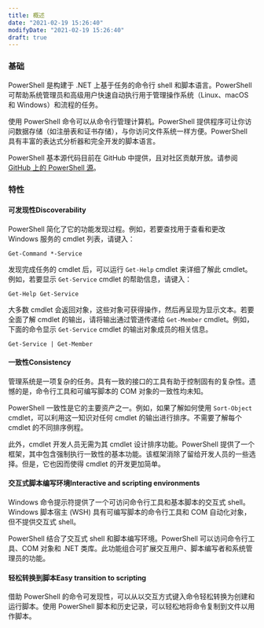 ```yaml
---
title: 概述
date: "2021-02-19 15:26:40"
modifyDate: "2021-02-19 15:26:40"
draft: true
---
```

### 基础

PowerShell 是构建于 .NET 上基于任务的命令行 shell 和脚本语言。PowerShell 可帮助系统管理员和高级用户快速自动执行用于管理操作系统（Linux、macOS 和 Windows）和流程的任务。

使用 PowerShell 命令可以从命令行管理计算机。PowerShell 提供程序可让你访问数据存储（如注册表和证书存储），与你访问文件系统一样方便。PowerShell 具有丰富的表达式分析器和完全开发的脚本语言。

PowerShell 基本源代码目前在 GitHub 中提供，且对社区贡献开放。请参阅 [GitHub 上的 PowerShell 源](https://github.com/powershell/powershell)。

### 特性

#### 可发现性Discoverability

PowerShell 简化了它的功能发现过程。例如，若要查找用于查看和更改 Windows 服务的 cmdlet 列表，请键入：

```
Get-Command *-Service
```

发现完成任务的 cmdlet 后，可以运行 `Get-Help` cmdlet 来详细了解此 cmdlet。例如，若要显示 `Get-Service` cmdlet 的帮助信息，请键入：

```
Get-Help Get-Service
```

大多数 cmdlet 会返回对象，这些对象可获得操作，然后再呈现为显示文本。若要全面了解 cmdlet 的输出，请将输出通过管道传递给 `Get-Member` cmdlet。例如，下面的命令显示 `Get-Service` cmdlet 的输出对象成员的相关信息。

```
Get-Service | Get-Member
```

#### 一致性Consistency

管理系统是一项复杂的任务。具有一致的接口的工具有助于控制固有的复杂性。遗憾的是，命令行工具和可编写脚本的 COM 对象的一致性均未知。

PowerShell 一致性是它的主要资产之一。例如，如果了解如何使用 `Sort-Object` cmdlet，可以利用这一知识对任何 cmdlet 的输出进行排序。不需要了解每个 cmdlet 的不同排序例程。

此外，cmdlet 开发人员无需为其 cmdlet 设计排序功能。PowerShell 提供了一个框架，其中包含强制执行一致性的基本功能。该框架消除了留给开发人员的一些选择。但是，它也因而使得 cmdlet 的开发更加简单。

#### 交互式脚本编写环境Interactive and scripting environments

Windows 命令提示符提供了一个可访问命令行工具和基本脚本的交互式 shell。Windows 脚本宿主 (WSH) 具有可编写脚本的命令行工具和 COM 自动化对象，但不提供交互式 shell。

PowerShell 结合了交互式 shell 和脚本编写环境。PowerShell 可以访问命令行工具、COM 对象和 .NET 类库。此功能组合可扩展交互用户、脚本编写者和系统管理员的功能。

#### 轻松转换到脚本Easy transition to scripting

借助 PowerShell 的命令可发现性，可以从以交互方式键入命令轻松转换为创建和运行脚本。使用 PowerShell 脚本和历史记录，可以轻松地将命令复制到文件以用作脚本。
